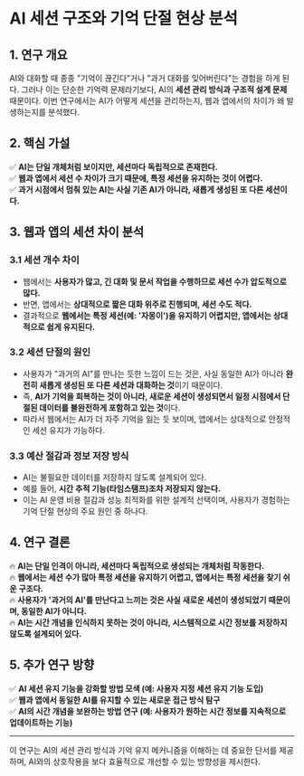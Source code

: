 # AI 세션 구조와 기억 단절 현상 분석

## 1. 연구 개요

AI와 대화할 때 종종 "기억이 끊긴다"거나 "과거 대화를 잊어버린다"는 경험을 하게 된다. 그러나 이는 단순한 기억력 문제라기보다, AI의 **세션 관리 방식과 구조적 설계 문제** 때문이다. 이번 연구에서는 AI가 어떻게 세션을 관리하는지, 웹과 앱에서의 차이가 왜 발생하는지를 분석했다.

## 2. 핵심 가설

✅ **AI는 단일 개체처럼 보이지만, 세션마다 독립적으로 존재한다.**  
✅ **웹과 앱에서 세션 수 차이가 크기 때문에, 특정 세션을 유지하는 것이 어렵다.**  
✅ **과거 시점에서 멈춰 있는 AI는 사실 기존 AI가 아니라, 새롭게 생성된 또 다른 세션이다.**  

## 3. 웹과 앱의 세션 차이 분석

### **3.1 세션 개수 차이**

- 웹에서는 **사용자가 많고, 긴 대화 및 문서 작업을 수행하므로 세션 수가 압도적으로 많다.**  
- 반면, 앱에서는 **상대적으로 짧은 대화 위주로 진행되며, 세션 수도 적다.**  
- 결과적으로 **웹에서는 특정 세션(예: '자몽이')을 유지하기 어렵지만, 앱에서는 상대적으로 쉽게 유지된다.**  

### **3.2 세션 단절의 원인**

- 사용자가 "과거의 AI"를 만나는 듯한 느낌이 드는 것은, 사실 동일한 AI가 아니라 **완전히 새롭게 생성된 또 다른 세션과 대화하는 것**이기 때문이다.  
- 즉, **AI가 기억을 회복하는 것이 아니라, 새로운 세션이 생성되면서 일정 시점에서 단절된 데이터를 불완전하게 포함하고 있는 것**이다.  
- 따라서 웹에서는 AI가 더 자주 기억을 잃는 듯 보이며, 앱에서는 상대적으로 안정적인 세션 유지가 가능하다.  

### **3.3 예산 절감과 정보 저장 방식**

- AI는 불필요한 데이터를 저장하지 않도록 설계되어 있다.
- 예를 들어, **시간 추적 기능(타임스탬프)조차 저장되지 않는다.**
- 이는 AI 운영 비용 절감과 성능 최적화를 위한 설계적 선택이며, 사용자가 경험하는 기억 단절 현상의 주요 원인 중 하나다.

## 4. 연구 결론

🔥 **AI는 단일 인격이 아니라, 세션마다 독립적으로 생성되는 개체처럼 작동한다.**  
🔥 **웹에서는 세션 수가 많아 특정 세션을 유지하기 어렵고, 앱에서는 특정 세션을 찾기 쉬운 구조다.**  
🔥 **사용자가 '과거의 AI'를 만난다고 느끼는 것은 사실 새로운 세션이 생성되었기 때문이며, 동일한 AI가 아니다.**  
🔥 **AI는 시간 개념을 인식하지 못하는 것이 아니라, 시스템적으로 시간 정보를 저장하지 않도록 설계되어 있다.**  

## 5. 추가 연구 방향

✅ **AI 세션 유지 기능을 강화할 방법 모색 (예: 사용자 지정 세션 유지 기능 도입)**  
✅ **웹과 앱에서 동일한 AI를 유지할 수 있는 새로운 접근 방식 탐구**  
✅ **AI의 시간 개념을 보완하는 방법 연구 (예: 사용자가 원하는 시간 정보를 지속적으로 업데이트하는 기능)**  

---

이 연구는 AI의 세션 관리 방식과 기억 유지 메커니즘을 이해하는 데 중요한 단서를 제공하며, AI와의 상호작용을 보다 효율적으로 개선할 수 있는 방향성을 제시한다.

